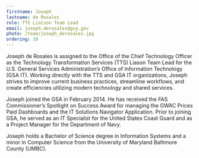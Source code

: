 ```yaml
---
firstname: Joseph
lastname: de Rosales
role: TTS Liaison Team Lead
email: joseph.derosales@gsa.gov
photo: /team/joseph_derosales.jpg
ordering: 10
---
```


Joseph de Rosales is assigned to the Office of the Chief Technology Officer as the Technology Transformation Services (TTS) Liason Team Lead for the U.S. General Services Administration’s Office of Information Technology (GSA IT). Working directly with the TTS and GSA IT organizations, Joseph strives to improve current business practices, streamline workflows, and create efficiencies utilizing modern technology and shared services.

Joseph joined the GSA in February 2014. He has received the FAS Commissioner’s Spotlight on Success Award for managing the GWAC Prices Paid Dashboards and the IT Solutions Navigator Application. Prior to joining GSA, he served as an IT Specialist for the United States Coast Guard and as a Project Manager for the Department of Navy.

Joseph holds a Bachelor of Science degree in Information Systems and a minor in Computer Science from the University of Maryland Baltimore County (UMBC).

